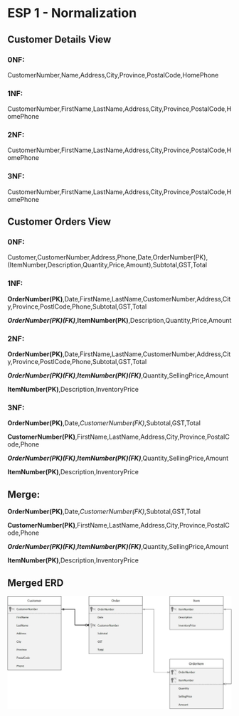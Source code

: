 # ESP 1 - Normalization

## Customer Details View
### 0NF:
CustomerNumber,Name,Address,City,Province,PostalCode,HomePhone
### 1NF:
CustomerNumber,FirstName,LastName,Address,City,Province,PostalCode,HomePhone
### 2NF:
CustomerNumber,FirstName,LastName,Address,City,Province,PostalCode,HomePhone
### 3NF:
CustomerNumber,FirstName,LastName,Address,City,Province,PostalCode,HomePhone
## Customer Orders View
### 0NF:
Customer,CustomerNumber,Address,Phone,Date,OrderNumber(PK),(ItemNumber,Description,Quantity,Price,Amount),Subtotal,GST,Total
### 1NF:
**OrderNumber(PK)**,Date,FirstName,LastName,CustomerNumber,Address,City,Province,PostlCode,Phone,Subtotal,GST,Total

***OrderNumber(PK)(FK)***,**ItemNumber(PK)**,Description,Quantity,Price,Amount
### 2NF:
**OrderNumber(PK)**,Date,FirstName,LastName,CustomerNumber,Address,City,Province,PostlCode,Phone,Subtotal,GST,Total

***OrderNumber(PK)(FK)***,***ItemNumber(PK)(FK)***,Quantity,SellingPrice,Amount

**ItemNumber(PK)**,Description,InventoryPrice
### 3NF:
**OrderNumber(PK)**,Date,_CustomerNumber(FK)_,Subtotal,GST,Total

**CustomerNumber(PK)**,FirstName,LastName,Address,City,Province,PostalCode,Phone

***OrderNumber(PK)(FK)***,***ItemNumber(PK)(FK)***,Quantity,SellingPrice,Amount

**ItemNumber(PK)**,Description,InventoryPrice
## Merge:
**OrderNumber(PK)**,Date,_CustomerNumber(FK)_,Subtotal,GST,Total

**CustomerNumber(PK)**,FirstName,LastName,Address,City,Province,PostalCode,Phone

***OrderNumber(PK)(FK)***,***ItemNumber(PK)(FK)***,Quantity,SellingPrice,Amount

**ItemNumber(PK)**,Description,InventoryPrice

## Merged ERD
![ESP1-MergedERD](images/ESP1-MergedERD.jpg)
